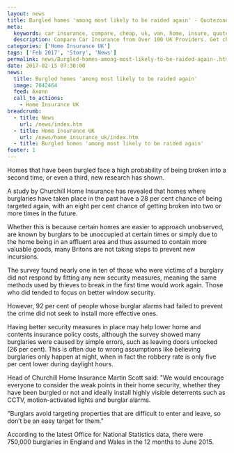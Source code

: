 ```yaml
---
layout: news
title: Burgled homes 'among most likely to be raided again' - Quotezone.co.uk
meta:
  keywords: car insurance, compare, cheap, uk, van, home, insure, quotes, online, comparison, bike, loans, life
  description: Compare Car Insurance from Over 100 UK Providers. Get cheap quotes online now using our fast, free, secure comparison site
categories: ['Home Insurance UK']
tags: ['Feb 2017', 'Story', 'News']
permalink: news/Burgled-homes-among-most-likely-to-be-raided-again-.htm
date: 2017-02-15 07:30:00
news:
  title: Burgled homes 'among most likely to be raided again'
  image: 7042464
  feed: Axonn
  call_to_actions:
    - Home Insurance UK
breadcrumb:
  - title: News
    url: /news/index.htm
  - title: Home Insurance UK
    url: /news/home_insurance_uk/index.htm
  - title: Burgled homes 'among most likely to be raided again'
footer: 1
---
```


Homes that have been burgled face a high probability of being broken into a second time, or even a third, new research has shown.

A study by Churchill Home Insurance has revealed that homes where burglaries have taken place in the past have a 28 per cent chance of being targeted again, with an eight per cent chance of getting broken into two or more times in the future.

Whether this is because certain homes are easier to approach unobserved, are known by burglars to be unoccupied at certain times or simply due to the home being in an affluent area and thus assumed to contain more valuable goods, many Britons are not taking steps to prevent new incursions.

The survey found nearly one in ten of those who were victims of a burglary did not respond by fitting any new security measures, meaning the same methods used by thieves to break in the first time would work again. Those who did tended to focus on better window security.

However, 92 per cent of people whose burglar alarms had failed to prevent the crime did not seek to install more effective ones.

Having better security measures in place may help lower home and contents insurance policy costs, although the survey showed many burglaries were caused by simple errors, such as leaving doors unlocked (26 per cent). This is often due to wrong assumptions like believing burglaries only happen at night, when in fact the robbery rate is only five per cent lower during daylight hours.

Head of Churchill Home Insurance Martin Scott said: &quot;We would encourage everyone to consider the weak points in their home security, whether they have been burgled or not and ideally install highly visible deterrents such as CCTV, motion-activated lights and burglar alarms. &nbsp;

&quot;Burglars avoid targeting properties that are difficult to enter and leave, so don&rsquo;t be an easy target for them.&quot;&nbsp; &nbsp;

According to the latest Office for National Statistics data, there were 750,000 burglaries in England and Wales in the 12 months to June 2015.
